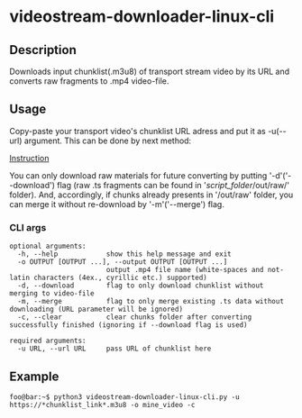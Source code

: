 # videostream-downloader-linux-cli
## Description
Downloads input chunklist(.m3u8) of transport stream video by its URL and converts raw fragments to .mp4 video-file.
## Usage
Copy-paste your transport video's chunklist URL adress and put it as -u(--url) argument. This can be done by next method:  

[Instruction](videostream-downloader-instr.gif)  

You can only download raw materials for future converting by putting '-d'('--download') flag (raw .ts fragments can be found in '*script_folder*/out/raw/' folder). And, accordingly, if chunks already presents in '/out/raw' folder, you can merge it without re-download by '-m'('--merge') flag.
### CLI args  
```
optional arguments:  
  -h, --help            show this help message and exit  
  -o OUTPUT [OUTPUT ...], --output OUTPUT [OUTPUT ...]  
                        output .mp4 file name (white-spaces and not-latin characters (4ex., cyrillic etc.) supported)  
  -d, --download        flag to only download chunklist without merging to video-file  
  -m, --merge           flag to only merge existing .ts data without downloading (URL parameter will be ignored)  
  -c, --clear           clear chunks folder after converting successfully finished (ignoring if --download flag is used)  
  
required arguments:  
  -u URL, --url URL     pass URL of chunklist here  
```
## Example
```console
foo@bar:~$ python3 videostream-downloader-linux-cli.py -u https://*chunklist_link*.m3u8 -o mine_video -c
```
